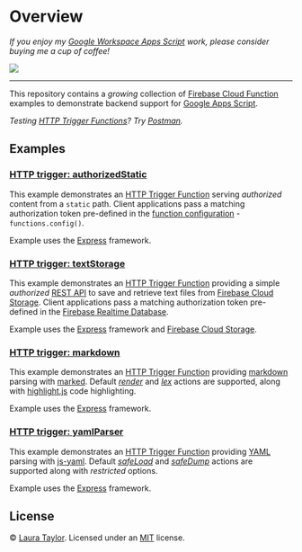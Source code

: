 # Overview

*If you enjoy my [Google Workspace Apps Script](https://developers.google.com/apps-script) work, please consider buying me a cup of coffee!* 


[![](https://techstreams.github.io/images/bmac.svg)](https://www.buymeacoffee.com/techstreams)

---

This repository contains a *growing* collection of [Firebase Cloud Function](https://firebase.google.com/features/functions) examples to demonstrate backend support for [Google Apps Script](https://www.google.com/script/start/).

*Testing [HTTP Trigger Functions](https://firebase.google.com/docs/functions/http-events)?  Try [Postman](https://www.getpostman.com/).*

## Examples

### [HTTP trigger: authorizedStatic](/authorized-static)

This example demonstrates an [HTTP Trigger Function](https://firebase.google.com/docs/functions/http-events) serving *authorized* content from a `static` path.  Client applications pass a matching authorization token pre-defined in the [function configuration](https://firebase.google.com/docs/functions/config-env) - `functions.config()`.  

Example uses the [Express](https://expressjs.com/) framework.


### [HTTP trigger: textStorage](/text-storage)

This example demonstrates an [HTTP Trigger Function](https://firebase.google.com/docs/functions/http-events) providing a simple *authorized* [REST API](https://en.wikipedia.org/wiki/Representational_state_transfer) to save and retrieve text files from [Firebase Cloud Storage](https://firebase.google.com/docs/storage/).  Client applications pass a matching authorization token pre-defined in the [Firebase Realtime Database](https://firebase.google.com/products/database/).

Example uses the [Express](https://expressjs.com/) framework and [Firebase Cloud Storage](https://firebase.google.com/docs/storage/).


### [HTTP trigger: markdown](/markdown)

This example demonstrates an [HTTP Trigger Function](https://firebase.google.com/docs/functions/http-events) providing [markdown](https://en.wikipedia.org/wiki/Markdown) parsing with [marked](https://github.com/chjj/marked).  Default *[render](https://github.com/chjj/marked#usage)* and *[lex](https://github.com/chjj/marked#pro-level)* actions are supported, along with [highlight.js](https://highlightjs.org/) code highlighting.

Example uses the [Express](https://expressjs.com/) framework.


### [HTTP trigger: yamlParser](/yaml-parser)

This example demonstrates an [HTTP Trigger Function](https://firebase.google.com/docs/functions/http-events) providing [YAML](https://en.wikipedia.org/wiki/YAML) parsing with [js-yaml](https://github.com/nodeca/js-yaml).  Default *[safeLoad](https://github.com/nodeca/js-yaml#safeload-string---options-)* and *[safeDump](https://github.com/nodeca/js-yaml#safedump-object---options-)* actions are supported along with *restricted* options.

Example uses the [Express](https://expressjs.com/) framework.

## License

© [Laura Taylor](https://github.com/techstreams). Licensed under an [MIT](LICENSE) license.
